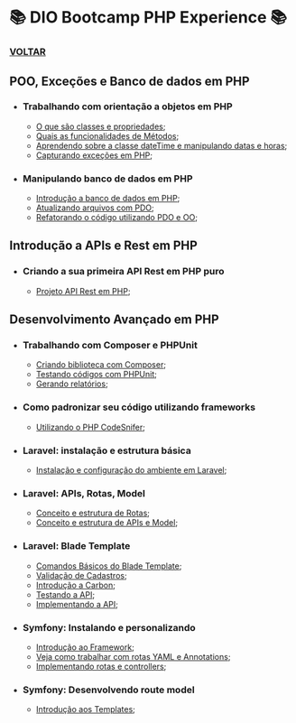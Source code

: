 # 📚 DIO Bootcamp PHP Experience 📚

### [**VOLTAR**](../../../../../)

## **POO, Exceções e Banco de dados em PHP**

- ### **Trabalhando com orientação a objetos em PHP**

  - [O que são classes e propriedades](https://github.com/LuizMiguelSR/DIO-Bootcamps/blob/2c7ae9be3b02519445ecebfa9eda2f9a93a58339/PHP-Experience/Exercicios/modulo-3/POO_Excecoes_BD/ContaBancaria.php);
  - [Quais as funcionalidades de Métodos](https://github.com/LuizMiguelSR/DIO-Bootcamps/blob/48b18b0ada4c2046a452d5767d744ab749b08c35/PHP-Experience/Exercicios/modulo-3/POO_Excecoes_BD/ContaBancaria.php);
  - [Aprendendo sobre a classe dateTime e manipulando datas e horas](https://github.com/LuizMiguelSR/DIO-Bootcamps/blob/67844d422155e48cd6f7829267f52dd6e0021905/PHP-Experience/Exercicios/modulo-3/POO_Excecoes_BD/datas.php);
  - [Capturando exceções em PHP](/PHP-Experience/Exercicios/modulo-3/POO_Excecoes_BD/Excecoes.php);

- ### **Manipulando banco de dados em PHP**

  - [Introdução a banco de dados em PHP](/PHP-Experience/Exercicios/modulo-3/POO_Excecoes_BD/bancoDeDados/);
  - [Atualizando arquivos com PDO](/PHP-Experience/Exercicios/modulo-3/POO_Excecoes_BD/bancoDeDados/);
  - [Refatorando o código utilizando PDO e OO](/PHP-Experience/Exercicios/modulo-3/POO_Excecoes_BD/novoBancoDeDados/);

## **Introdução a APIs e Rest em PHP**

- ### **Criando a sua primeira API Rest em PHP puro**

  - [Projeto API Rest em PHP](/PHP-Experience/Exercicios/modulo-3/Introducao_API_REST_PHP/API_Pratica/);

## **Desenvolvimento Avançado em PHP**

- ### **Trabalhando com Composer e PHPUnit**

  - [Criando biblioteca com Composer](/PHP-Experience/Exercicios/modulo-3/Desenvolvimento_Avancado_PHP/Digital-Cep/);
  - [Testando códigos com PHPUnit](/PHP-Experience/Exercicios/modulo-3/Desenvolvimento_Avancado_PHP/Digital-Cep/tests/SearchTest.php);
  - [Gerando relatórios](/PHP-Experience/Exercicios/modulo-3/Desenvolvimento_Avancado_PHP/Digital-Cep/report-tests.txt);

- ### **Como padronizar seu código utilizando frameworks**

  - [Utilizando o PHP CodeSnifer](/PHP-Experience/Exercicios/modulo-3/Desenvolvimento_Avancado_PHP/Digital-Cep/src/);

- ### **Laravel: instalação e estrutura básica**

  - [Instalação e configuração do ambiente em Laravel](/PHP-Experience/Exercicios/modulo-3/Desenvolvimento_Avancado_PHP/cadastro-laravel/);

- ### **Laravel: APIs, Rotas, Model**

  - [Conceito e estrutura de Rotas](/PHP-Experience/Exercicios/modulo-3/Desenvolvimento_Avancado_PHP/cadastro-laravel/);
  - [Conceito e estrutura de APIs e Model](/PHP-Experience/Exercicios/modulo-3/Desenvolvimento_Avancado_PHP/cadastro-laravel/);

- ### **Laravel: Blade Template**

  - [Comandos Básicos do Blade Template](https://github.com/LuizMiguelSR/DIO-Bootcamps/commit/ee1503433cdcd378f630cac49994f10179aa22f5);
  - [Validação de Cadastros](https://github.com/LuizMiguelSR/DIO-Bootcamps/commit/1a1fa39b4af8f047b42c93856ac5504015e27902);
  - [Introdução a Carbon](https://github.com/LuizMiguelSR/DIO-Bootcamps/commit/edf7540b606dc88dbbb1c53a209bc55c35f269d2);
  - [Testando a API](https://github.com/LuizMiguelSR/DIO-Bootcamps/commit/036f16475d603016f73b1ec873c027a043aae252);
  - [Implementando a API](https://github.com/LuizMiguelSR/DIO-Bootcamps/commit/e290a117ddae1410f23b80aa7ea5184178d919e8);

- ### **Symfony: Instalando e personalizando**

  - [Introdução ao Framework](/PHP-Experience/Exercicios/modulo-3/Desenvolvimento_Avancado_PHP/cadastro-symphony/);
  - [Veja como trabalhar com rotas YAML e Annotations](https://github.com/LuizMiguelSR/DIO-Bootcamps/commit/84070e21c72091ff4864b91ac542b904a9fb6d5b);
  - [Implementando rotas e controllers](https://github.com/LuizMiguelSR/DIO-Bootcamps/commit/8114bb901f2c446ef1caf51769a9d9fb34460cf2);

- ### **Symfony: Desenvolvendo route model**

  - [Introdução aos Templates](https://github.com/LuizMiguelSR/DIO-Bootcamps/commit/3a0362c6dc992a2a5b9cf958adda36c3ec69f15e);
